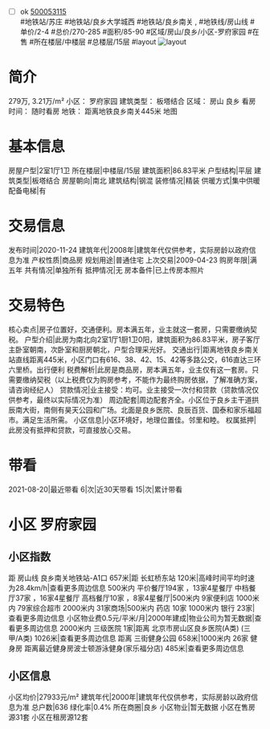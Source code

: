 - [ ] ok [500053115](https://bj.5i5j.com/ershoufang/500053115.html)  
 #地铁站/苏庄 #地铁站/良乡大学城西 #地铁站/良乡南关 ,  #地铁线/房山线
#单价/2-4 #总价/270-285 #面积/85-90   #区域/房山/良乡/小区-罗府家园 #在售 #所在楼层/中楼层 #总楼层/15层 #layout 
![layout](http://image2a.5i5j.com/scm/HOUSE_CUSTOMER/4a982133bca749a287791c177e92e319.jpg_P5.jpg) 
# 简介 
 279万,  3.21万/m² 
小区： 罗府家园
建筑类型： 板塔结合
区域： 房山 良乡
看房时间： 随时看房
地铁： 距离地铁良乡南关445米 地图
# 基本信息 
 房屋户型|2室1厅1卫
所在楼层|中楼层/15层
建筑面积|86.83平米
户型结构|平层
建筑类型|板塔结合
房屋朝向|南北
建筑结构|钢混
装修情况|精装
供暖方式|集中供暖
配备电梯|有
# 交易信息 
 发布时间|2020-11-24
建筑年代|2008年|建筑年代仅供参考，实际房龄以政府信息为准
产权性质|商品房
规划用途|普通住宅
上次交易|2009-04-23
购房年限|满五年
共有情况|单独所有
抵押情况|无
房本备件|已上传房本照片
# 交易特色 
 核心卖点|房子位置好，交通便利。房本满五年，业主就这一套房，只需要缴纳契税。
户型介绍|此房为南北向2室1厅1厨1卫0阳，建筑面积为86.83平米，房子客厅主卧室朝南，次卧室和厨房朝北，户型合理采光好。
交通出行|距离地铁良乡南关站直线距离445米，小区门口有616、38、42、15、42等多路公交，616直达三环六里桥。出行便利
税费解析|此房是商品房，房本满五年，业主仅有这一套房。只需要缴纳契税（以上税费仅为购房参考，不能作为最终购房依据，了解准确方案，请咨询经纪人）
贷款情况|业主接受：均可。业主接受一次付和贷款（贷款情况仅供参考，最终以实际情况为准）
周边配套|周边配套齐全。小区位于良乡主干道拱辰南大街，南侧有昊天公园和广场。北面是良乡医院、良辰百货、国泰和家乐福超市。满足生活所需。
小区信息|小区环境好，地理位置佳。邻里和睦。
权属抵押|此房没有抵押和贷款，可直接放心交易。
# 带看 
 2021-08-20|最近带看	 6|次|近30天带看	 15|次|累计带看
# 小区 罗府家园
## 小区指数 
 距 房山线 良乡南关地铁站-A1口 657米|距 长虹桥东站 120米|高峰时间平均时速为28.4km/h|查看更多周边信息
500米内 平价餐厅194家 ，13家4星餐厅
中档餐厅37家 ，16家4星餐厅
高档餐厅10家 ，8家4星餐厅|500米内 9家便利店
1000米内 79家综合超市
2000米内 31家商场|500米内 药店 10家
1000米内 银行 23家|查看更多周边信息
小区物业费0.5元/平米/月|2000年建成|物业公司为暂无数据|查看更多周边信息
2000米内 三级医院 1家|距离 北京市房山区良乡医院(A类) (三甲/A类) 1026米|查看更多周边信息
距离 三街健身公园 658米|1000米内 26家 健身房
距离最近健身房波士顿游泳健身(家乐福分店) 485米|查看更多周边信息
## 小区信息 
 小区均价|27933元/m²
建筑年代|2000年|建筑年代仅供参考，实际房龄以政府信息为准
总户数|636
绿化率|0.4%
所在商圈|良乡
小区物业|暂无数据
小区在售房源31套
小区在租房源12套
